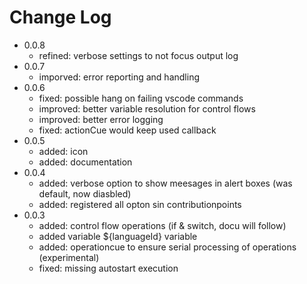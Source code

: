 # Change Log

- 0.0.8
  - refined: verbose settings to not focus output log
- 0.0.7
  - imporved: error reporting and handling
- 0.0.6
  - fixed: possible hang on failing vscode commands
  - improved: better variable resolution for control flows
  - improved: better error logging
  - fixed: actionCue would keep used callback
- 0.0.5
  - added: icon
  - added: documentation
- 0.0.4
  - added: verbose option to show meesages in alert boxes (was default, now diasbled)
  - added: registered all opton sin contributionpoints
- 0.0.3
  - added: control flow operations (if & switch, docu will follow)
  - added variable ${languageId} variable
  - added: operationcue to ensure serial processing of operations (experimental)
  - fixed: missing autostart execution
